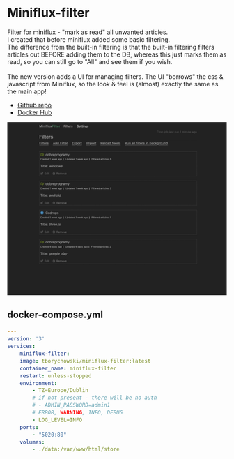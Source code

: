 # Miniflux-filter

Filter for miniflux - "mark as read" all unwanted articles.
<br>
I created that before miniflux added some basic filtering.
<br>
The difference from the built-in filtering is that the built-in filtering filters articles out BEFORE adding them to the DB, whereas this just marks them as read, so you can still go to "All" and see them if you wish.
<br>
<br>
The new version adds a UI for managing filters. The UI "borrows" the css & javascript from Miniflux, so the look & feel is (almost) exactly the same as the main app!

- [Github repo](https://github.com/tborychowski/miniflux-filter)
- [Docker Hub](https://hub.docker.com/r/tborychowski/miniflux-filter)


![Screenshot](miniflux-filter.png)


## docker-compose.yml
```yml
---
version: '3'
services:
    miniflux-filter:
    image: tborychowski/miniflux-filter:latest
    container_name: miniflux-filter
    restart: unless-stopped
    environment:
        - TZ=Europe/Dublin
        # if not present - there will be no auth
        # - ADMIN_PASSWORD=admin1
        # ERROR, WARNING, INFO, DEBUG
        - LOG_LEVEL=INFO
    ports:
        - "5020:80"
    volumes:
        - ./data:/var/www/html/store
```
